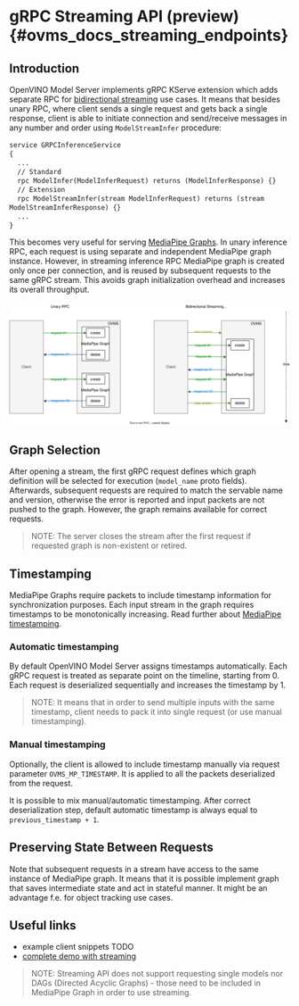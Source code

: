 # gRPC Streaming API (preview) {#ovms_docs_streaming_endpoints}

## Introduction
OpenVINO Model Server implements gRPC KServe extension which adds separate RPC for [bidirectional streaming](https://grpc.io/docs/what-is-grpc/core-concepts/#bidirectional-streaming-rpc) use cases. It means that besides unary RPC, where client sends a single request and gets back a single response, client is able to initiate connection and send/receive messages in any number and order using `ModelStreamInfer` procedure:

```
service GRPCInferenceService
{
  ...
  // Standard
  rpc ModelInfer(ModelInferRequest) returns (ModelInferResponse) {}
  // Extension
  rpc ModelStreamInfer(stream ModelInferRequest) returns (stream ModelStreamInferResponse) {}
  ...
}
```

This becomes very useful for serving [MediaPipe Graphs](./mediapipe.md). In unary inference RPC, each request is using separate and independent MediaPipe graph instance.
However, in streaming inference RPC MediaPipe graph is created only once per connection, and is reused by subsequent requests to the same gRPC stream. This avoids graph initialization overhead and increases its overall throughput.

![diagram](streaming_diagram.svg)

## Graph Selection
After opening a stream, the first gRPC request defines which graph definition will be selected for execution (`model_name` proto fields).
Afterwards, subsequent requests are required to match the servable name and version, otherwise the error is reported and input packets are not pushed to the graph. However, the graph remains available for correct requests.

> NOTE: The server closes the stream after the first request if requested graph is non-existent or retired.

## Timestamping
MediaPipe Graphs require packets to include timestamp information for synchronization purposes. Each input stream in the graph requires timestamps to be monotonically increasing. Read further about [MediaPipe timestamping](https://developers.google.com/mediapipe/framework/framework_concepts/synchronization#timestamp_synchronization).

### Automatic timestamping
By default OpenVINO Model Server assigns timestamps automatically. Each gRPC request is treated as separate point on the timeline, starting from 0. Each request is deserialized sequentially and increases the timestamp by 1.

> NOTE: It means that in order to send multiple inputs with the same timestamp, client needs to pack it into single request (or use manual timestamping).

### Manual timestamping
Optionally, the client is allowed to include timestamp manually via request parameter `OVMS_MP_TIMESTAMP`. It is applied to all the packets deserialized from the request.

It is possible to mix manual/automatic timestamping. After correct deserialization step, default automatic timestamp is always equal to `previous_timestamp + 1`.

## Preserving State Between Requests
Note that subsequent requests in a stream have access to the same instance of MediaPipe graph. It means that it is possible implement graph that saves intermediate state and act in stateful manner. It might be an advantage f.e. for object tracking use cases.

## Useful links
- example client snippets TODO
- [complete demo with streaming](../demos/mediapipe/holistic_tracking/README.md)

> NOTE: Streaming API does not support requesting single models nor DAGs (Directed Acyclic Graphs) - those need to be included in MediaPipe Graph in order to use streaming.

